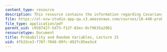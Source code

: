 ```yaml
---
content_type: resource
description: This resource contains the information regarding Covariance and correlation.
file: https://ol-ocw-studio-app-qa.s3.amazonaws.com/courses/18-440-probability-and-random-variables-spring-2014/4fb33ce3f78f704899fcd92fc85ee3cd_MIT18_440S14_Lecture25.pdf
file_type: application/pdf
parent_uid: c9587427-5d73-f12f-83ec-0cf9635a2961
resourcetype: Document
title: Probability and Random Variables, Lecture 25
uid: 4fb33ce3-f78f-7048-99fc-d92fc85ee3cd
---
```

